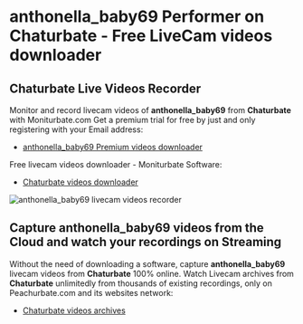 # anthonella_baby69 Performer on Chaturbate - Free LiveCam videos downloader

## Chaturbate Live Videos Recorder

Monitor and record livecam videos of **anthonella_baby69** from **Chaturbate** with Moniturbate.com
Get a premium trial for free by just and only registering with your Email address:
* [anthonella_baby69 Premium videos downloader](https://moniturbate.com/request-demo-licence-key.html)

Free livecam videos downloader - Moniturbate Software:
* [Chaturbate videos downloader](https://moniturbate.com/moniturbate-download-software.html)

![anthonella_baby69 livecam videos recorder](https://peachurnet.com/templates/moniturbate-software.png)


## Capture anthonella_baby69 videos from the Cloud and watch your recordings on Streaming

Without the need of downloading a software, capture **anthonella_baby69** livecam videos from **Chaturbate** 100% online.
Watch Livecam archives from **Chaturbate** unlimitedly from thousands of existing recordings, only on Peachurbate.com and its websites network:
* [Chaturbate videos archives](https://peachurnet.com/)